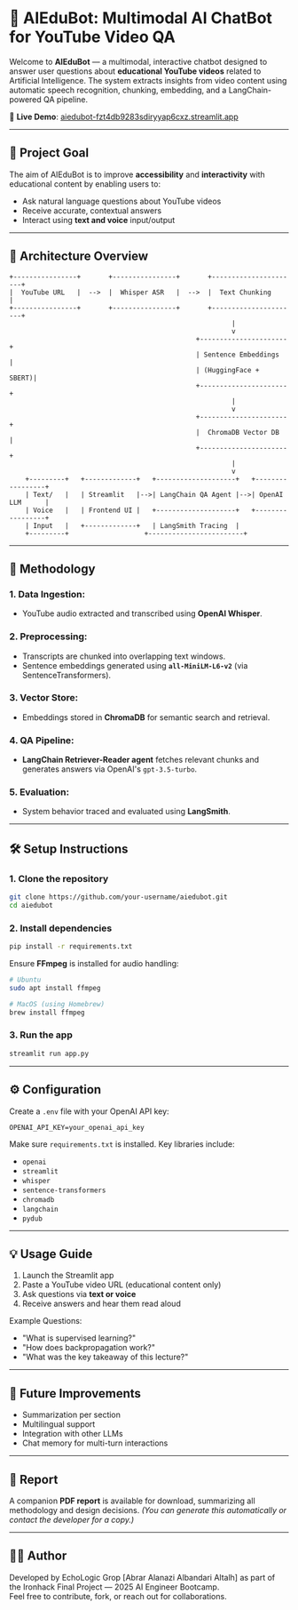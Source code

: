 # 🤖 AIEduBot: Multimodal AI ChatBot for YouTube Video QA

Welcome to **AIEduBot** — a multimodal, interactive chatbot designed to answer user questions about **educational YouTube videos** related to Artificial Intelligence. The system extracts insights from video content using automatic speech recognition, chunking, embedding, and a LangChain-powered QA pipeline.

🔗 **Live Demo**: [aiedubot-fzt4db9283sdiryyap6cxz.streamlit.app](https://aiedubot-fzt4db9283sdiryyap6cxz.streamlit.app)

---

## 🎯 Project Goal

The aim of AIEduBot is to improve **accessibility** and **interactivity** with educational content by enabling users to:
- Ask natural language questions about YouTube videos
- Receive accurate, contextual answers
- Interact using **text and voice** input/output

---

## 🧱 Architecture Overview

```
+----------------+       +----------------+       +----------------------+
|  YouTube URL   |  -->  |  Whisper ASR   |  -->  |  Text Chunking       |
+----------------+       +----------------+       +----------------------+
                                                        |
                                                        v
                                               +----------------------+
                                               | Sentence Embeddings  |
                                               | (HuggingFace + SBERT)|
                                               +----------------------+
                                                        |
                                                        v
                                               +----------------------+
                                               |  ChromaDB Vector DB  |
                                               +----------------------+
                                                        |
                                                        v
    +---------+   +-------------+   +--------------------+   +-----------------+
    | Text/   |   | Streamlit   |-->| LangChain QA Agent |-->| OpenAI LLM      |
    | Voice   |   | Frontend UI |   +--------------------+   +-----------------+
    | Input   |   +-------------+   | LangSmith Tracing  |
    +---------+                   +------------------------+
```

---

## 🧪 Methodology

### 1. Data Ingestion:
- YouTube audio extracted and transcribed using **OpenAI Whisper**.

### 2. Preprocessing:
- Transcripts are chunked into overlapping text windows.
- Sentence embeddings generated using **`all-MiniLM-L6-v2`** (via SentenceTransformers).

### 3. Vector Store:
- Embeddings stored in **ChromaDB** for semantic search and retrieval.

### 4. QA Pipeline:
- **LangChain Retriever-Reader agent** fetches relevant chunks and generates answers via OpenAI's `gpt-3.5-turbo`.

### 5. Evaluation:
- System behavior traced and evaluated using **LangSmith**.

---

## 🛠️ Setup Instructions

### 1. Clone the repository

```bash
git clone https://github.com/your-username/aiedubot.git
cd aiedubot
```

### 2. Install dependencies

```bash
pip install -r requirements.txt
```

Ensure **FFmpeg** is installed for audio handling:

```bash
# Ubuntu
sudo apt install ffmpeg

# MacOS (using Homebrew)
brew install ffmpeg
```

### 3. Run the app

```bash
streamlit run app.py
```

---


## ⚙️ Configuration

Create a `.env` file with your OpenAI API key:

```
OPENAI_API_KEY=your_openai_api_key
```

Make sure `requirements.txt` is installed. Key libraries include:

- `openai`
- `streamlit`
- `whisper`
- `sentence-transformers`
- `chromadb`
- `langchain`
- `pydub`


---

## 💡 Usage Guide

1. Launch the Streamlit app
2. Paste a YouTube video URL (educational content only)
3. Ask questions via **text or voice**
4. Receive answers and hear them read aloud

Example Questions:
- "What is supervised learning?"
- "How does backpropagation work?"
- "What was the key takeaway of this lecture?"

---

## 🚀 Future Improvements

- Summarization per section
- Multilingual support
- Integration with other LLMs
- Chat memory for multi-turn interactions

---

## 📄 Report

A companion **PDF report** is available for download, summarizing all methodology and design decisions. *(You can generate this automatically or contact the developer for a copy.)*

---

## 🧑‍💻 Author

Developed by EchoLogic Grop 
 [Abrar Alanazi
 Albandari Altalh] as part of the Ironhack Final Project — 2025 AI Engineer Bootcamp.  
Feel free to contribute, fork, or reach out for collaborations.

